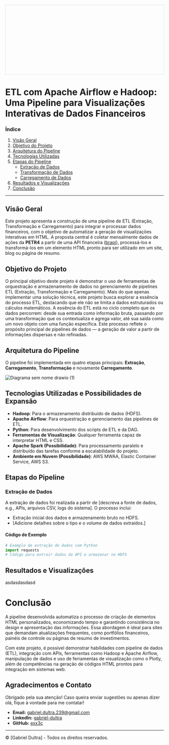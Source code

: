 <div style="width: 100%; border: 1px solid #dfe2e5; overflow: hidden; margin-bottom: 16px;">
 <div style="width: 100%; background-image: url('https://raw.githubusercontent.com/exx3c/exx3c.github.io/refs/heads/main/DALL·E%202025-01-13%2014.45.38%20-%20A%20formal%20line-art%20style%20drawing%20of%20a%20transformation%20machine%20that%20visually%20represents%20a%20data%20processing%20flow.%20The%20machine%20is%20depicted%20as%20a%20conveyor%20bel.png'); background-size: cover;background-position: center; height: 220px;"></div>
</div>

# ETL com Apache Airflow e Hadoop: Uma Pipeline para Visualizações Interativas de Dados Financeiros

### Índice
1. [Visão Geral](#visão-geral)
2. [Objetivo do Projeto](#objetivo-do-projeto)
3. [Arquitetura do Pipeline](#arquitetura-do-pipeline)
4. [Tecnologias Utilizadas](#tecnologias-utilizadas)
5. [Etapas do Pipeline](#etapas-do-pipeline)
   - [Extração de Dados](#extração-de-dados)
   - [Transformação de Dados](#transformação-de-dados)
   - [Carregamento de Dados](#carregamento-de-dados)
6. [Resultados e Visualizações](#resultados-e-visualizações)
7. [Conclusão](#conclusão)

---

## Visão Geral
Este projeto apresenta a construção de uma pipeline de ETL (Extração, Transformação e Carregamento) para integrar e processar dados financeiros, com o objetivo de automatizar a geração de visualizações interativas em HTML. A proposta central é coletar mensalmente dados de ações da **PETR4** a partir de uma API financeira ([brapi](https://brapi.dev/)), processá-los e transformá-los em um elemento HTML pronto para ser utilizado em um site, blog ou página de resumo.

## Objetivo do Projeto
O principal objetivo deste projeto é demonstrar o uso de ferramentas de orquestração e armazenamento de dados no gerenciamento de pipelines ETL (Extração, Transformação e Carregamento).
Mais do que apenas implementar uma solução técnica, este projeto busca explorar a essência do processo ETL, destacando que ele não se limita a dados estruturados ou cálculos matemáticos. A essência do ETL está no ciclo completo que os dados percorrem: desde sua entrada como informação bruta, passando por uma transformação que os contextualiza e agrega valor, até sua saída como um novo objeto com uma função específica. Este processo reflete o propósito principal de pipelines de dados — a geração de valor a partir de informações dispersas e não refinadas.

## Arquitetura do Pipeline
O pipeline foi implementada em quatro etapas principais: **Extração**, **Carregamento**, **Transformação** e novamente **Carregamento**.

![Diagrama sem nome drawio (1)](https://github.com/user-attachments/assets/3161fce8-2f5d-495f-a9a6-94d0078ba185)

## Tecnologias Utilizadas e Possibilidades de Expansão
- **Hadoop**: Para o armazenamento distribuído de dados (HDFS).
- **Apache Airflow**: Para orquestração e gerenciamento das pipelines de ETL.
- **Python**: Para desenvolvimento dos scripts de ETL e da DAG.
- **Ferramentas de Visualização**: Qualquer ferramenta capaz de interpretar HTML e CSS.
- **Apache Spark (Possibilidade)**: Para processamento paralelo e distribuído das tarefas conforme a escalabilidade do projeto.
- **Ambiente em Nuvem (Possibilidade)**: AWS MWAA, Elastic Container Service, AWS S3.

## Etapas do Pipeline

### Extração de Dados
A extração de dados foi realizada a partir de [descreva a fonte de dados, e.g., APIs, arquivos CSV, logs do sistema]. O processo inclui:
- Extração inicial dos dados e armazenamento bruto no HDFS.
- [Adicione detalhes sobre o tipo e o volume de dados extraídos.]

#### Código de Exemplo
```python
# Exemplo de extração de dados com Python
import requests
# Código para extrair dados da API e armazenar no HDFS
```

## Resultados e Visualizações

asdasdasdasd

# Conclusão

A pipeline desenvolvida automatiza o processo de criação de elementos HTML personalizados, economizando tempo e garantindo consistência no design e apresentação das informações. Essa abordagem é ideal para sites que demandam atualizações frequentes, como portfólios financeiros, painéis de controle ou páginas de resumo de investimentos.

Com este projeto, é possivel demonstrar habilidades com pipeline de dados (ETL), integração com APIs, ferramentas como Hadoop e Apache Airflow, manipulação de dados e uso de ferramentas de visualização como o Plotly, além de competências na geração de códigos HTML prontos para integração em sistemas web.

## Agradecimentos e Contato

Obrigado pela sua atenção! Caso queira enviar sugestões ou apenas dizer olá, fique à vontade para me contatar!

- **Email:** [gabriel.dultra.239@gmail.com](mailto:gabriel.dultra.239@gmail.com)
- **LinkedIn:** [gabriel-dultra](https://www.linkedin.com/in/gabriel-dultra/)
- **GitHub:** [exx3c](https://github.com/exx3c/)

---

© [Gabriel Dultra] - Todos os direitos reservados.
